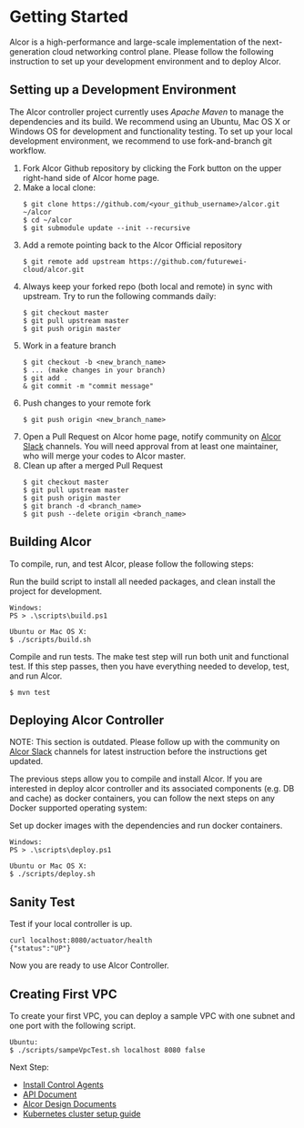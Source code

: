 # Getting Started

Alcor is a high-performance and large-scale implementation of the next-generation cloud networking control plane.
Please follow the following instruction to set up your development environment and to deploy Alcor.

## Setting up a Development Environment

The Alcor controller project currently uses _Apache Maven_ to manage the dependencies and its build.
We recommend using an Ubuntu, Mac OS X or Windows OS for development and functionality testing.
To set up your local development environment, we recommend to use fork-and-branch git workflow.

1. Fork Alcor Github repository by clicking the Fork button on the upper right-hand side of Alcor home page.
2. Make a local clone:
    ```
    $ git clone https://github.com/<your_github_username>/alcor.git ~/alcor
    $ cd ~/alcor
    $ git submodule update --init --recursive
    ```
3. Add a remote pointing back to the Alcor Official repository
    ```
    $ git remote add upstream https://github.com/futurewei-cloud/alcor.git
    ```
4. Always keep your forked repo (both local and remote) in sync with upstream. Try to run the following commands daily:
    ```
    $ git checkout master
    $ git pull upstream master
    $ git push origin master
    ```
5. Work in a feature branch
    ```
    $ git checkout -b <new_branch_name>
    $ ... (make changes in your branch)
    $ git add .
    & git commit -m "commit message"
    ```
6. Push changes to your remote fork
    ```
    $ git push origin <new_branch_name>
    ```
7. Open a Pull Request on Alcor home page, notify community on [Alcor Slack](https://alcor-networking.slack.com/) channels.
You will need approval from at least one maintainer, who will merge your codes to Alcor master.
8. Clean up after a merged Pull Request
    ```
    $ git checkout master
    $ git pull upstream master
    $ git push origin master
    $ git branch -d <branch_name>
    $ git push --delete origin <branch_name>
    ```

## Building Alcor

To compile, run, and test Alcor, please follow the following steps:

Run the build script to install all needed packages, and clean install the project for development.
```
Windows:
PS > .\scripts\build.ps1

Ubuntu or Mac OS X:
$ ./scripts/build.sh
```

Compile and run tests.
The make test step will run both unit and functional test.
If this step passes, then you have everything needed to develop, test, and run Alcor.
```
$ mvn test
```

## Deploying Alcor Controller

NOTE: This section is outdated. Please follow up with the community on [Alcor Slack](https://alcor-networking.slack.com/) channels
for latest instruction before the instructions get updated.

The previous steps allow you to compile and install Alcor.
If you are interested in deploy alcor controller and its associated components (e.g. DB and cache) as docker containers,
you can follow the next steps on any Docker supported operating system:

Set up docker images with the dependencies and run docker containers.
```
Windows:
PS > .\scripts\deploy.ps1

Ubuntu or Mac OS X:
$ ./scripts/deploy.sh
```

## Sanity Test

Test if your local controller is up.
```
curl localhost:8080/actuator/health
{"status":"UP"}
```
Now you are ready to use Alcor Controller.


## Creating First VPC

To create your first VPC, you can deploy a sample VPC with one subnet and one port with the following script.
```
Ubuntu:
$ ./scripts/sampeVpcTest.sh localhost 8080 false
```

Next Step:
- [Install Control Agents](https://github.com/futurewei-cloud/alcor-control-agent/blob/master/src/README.md)
- [API Document](./apis/index.adoc)
- [Alcor Design Documents](./design/table_of_content.adoc)
- [Kubernetes cluster setup guide](https://github.com/futurewei-cloud/alcor-int/wiki/K8s-Cluster-Setup-Guide-with-Mizar-MP)
